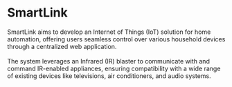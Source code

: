# SmartLink
SmartLink aims to develop an Internet of Things (IoT) solution for home automation, offering users seamless control over various household devices through a centralized web application. <br /><br />
The system leverages an Infrared (IR) blaster to communicate with and command IR-enabled appliances, ensuring compatibility with a wide range of existing devices like televisions, air conditioners, and audio systems. <br />

